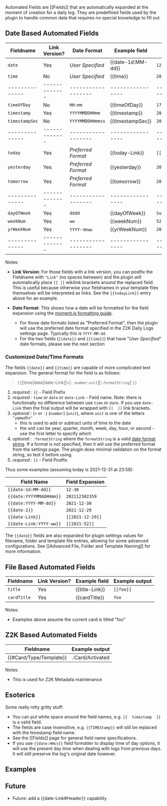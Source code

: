 Automated Fields are [[Fields]] that are automatically expanded at the moment of creation for a daily log. They are predefined fields used by the plugin to handle common data that requires no special knowledge to fill out.

## Date Based Automated Fields

| **Fieldname**| **Link Version?**| **Date Format**   | **Example field**| **Example output**|
| -------------- | ------------- | ------------------ | ---------------- | ---------------- |
| `date`         | Yes           | *User Specified*   | {{date-1d:MM-dd}}| `12-30`          |
| `time`         | No            | *User Specified*   | {{time}}         | `2021-12-31`     |
| -------------- | ------------- | ------------------ | ---------------- | ---------------- |
| `timeOfDay`    | No            | `HH:mm`            | {{timeOfDay}}    | `17:30`          |
| `timestamp`    | Yes           | `YYYYMMDDHHmm`     | {{timestamp}}    | `202112312359`   |
| `timestampSec` | No            | `YYYYMMDDHHmmss`   | {{timestampSec}} | `20211231235959` |
| -------------- | ------------- | ------------------ | ---------------- | ---------------- |
| `today`        | Yes           | *Preferred Format* | {{today-Link}}   | `[[2021-12-31]]` |
| `yesterday`    | Yes           | *Preferred Format* | {{yesterday}}    | `2021-12-30`     |
| `tomorrow`     | Yes           | *Preferred Format* | {{tomorrow}}     | `2022-01-01`     |
| -------------- | ------------- | ------------------ | ---------------- | ---------------- |
| `dayOfWeek`    | Yes           | `dddd`             | {{dayOfWeek}}    | `Sunday`         |
| `weekNum`      | Yes           | `ww`               | {{weekNum}}      | `52`             |
| `yrWeekNum`    | Yes           | `YYYY`-w`ww`       | {{yrWeekNum}}    | `2021-w52`       |
| -------------- | ------------- | ------------------ | ---------------- | ---------------- |


Notes:
- **Link Version**: For those fields with a link version, you can postfix the Fieldname with `"Link"` (no spaces between) and the plugin will automatically place `[[ ]]` wikilink brackets around the replaced field. This is useful because otherwise your fieldnames in your template files themselves will be interpreted as links. See the `{{todayLink}}` entry above for an example.

- **Date Format**: This shows how a date will be formatted for the field expansion using the [moment.js formatting guide](https://momentjs.com/docs/#/displaying/format/). 
   - For those date formats listed as "Preferred Format", then the plugin will use the preferred date format specified in the Z2K Daily Logs settings page. Typically this is `YYYY-MM-dd`.
   - For the two fields (`{{date}}` and `{{time}}`) that have "*User Specified*" date formats, please see the next section

### Customized Date/Time Formats
The fields `{{date}}` and `{{time}}` are capable of more complicated text expansion. The general format for the field is as follows:
> `{{`[time|date|date-Link][`+`|`-` *`number`* *`unit`*][`:`*`formatString`*] `}}`

1. *required* : `{{` - Field Prefix
2. *required* : `time` or `date` or `date-Link` - Field name. Note: there is functionally no difference between use `time` or `date`. If you use `date-Link` then the final output will be wrapped with `[[  ]]` link brackets.
3. *optional* : (`+` or `-`) (*`number`*) (*`unit`*), where *`unit`* is one of the letters `"yqmwdhs"`
   - this is used to add or subtract units of time to the date
   - the unit can be year, quarter, month, week, day, hour, or second - use the first letter to specify which
4. *optional* : `:formatString` where the `formatString` is a valid [date format string](https://momentjs.com/docs/#/displaying/format/). If a format is not specified, then it will use the preferred format from the settings page. The plugin does minimal validation on the format string, so test it before using.
5. *required* : `}}` - Field Postfix

Thus some examples (assuming today is 2021-12-31 at 23:59):

| Field Name               | Field Expansion   |
| ------------------------ | ----------------- | 
| `{{date-1d:MM-dd}}`      | `12-30`           |
| `{{date:YYYYMMddHHmm}}`  | `202112302359`    |
| `{{date:YYYY-MM-dd}}`    | `2021-12-30`      |
| `{{date-2}}`             | `2021-12-29`      |
| `{{date-Link}}`          | `[[2021-12-29]]`  |
| `{{date-Link:YYYY-ww}}`  | `[[2021-52]]`     |

The `{{date}}` fields are also expanded for plugin settings values for filename, folder and template file entries, allowing for some advanced configurations. See [[Advanced File, Folder and Template Naming]] for more information. 


## File Based Automated Fields

| Fieldname    | Link Version? | Example field    | Example output |
| ------------ | ------------- | ---------------- | -------------- |
| `title`      | Yes           | {{title-Link}}   | `[[foo]]`      |
| `cardTitle`  | Yes           | {{cardTitle}}    | `foo`          |

Notes:
- Examples above assume the current card is titled "foo"


## Z2K Based Automated Fields

| Fieldname               | Example output    |
| ----------------------- | ----------------- |
| {{#Card/Type/Template}} | .:Card/Activated  |

Notes:
- This is used for Z2K Metadata maintenance

## Esoterics
Some really nitty gritty stuff:
- You can put white space around the field names, e.g. `{{  timestamp  }}` is a valid field.
- The fields are case insensitive, e.g. `{{TIMEStamp}}` will still be replaced with the timestamp field name.
- See the [[Fields]] page for general field name specifications.
- If you use `{{date:HHss}}` field formatter to display time of day options, it will use the present day *time* when dealing with logs from previous days. It will still preserve the log's original date however.

## Examples



## Future
- Future: add a {{date-Link#Header}} capability


